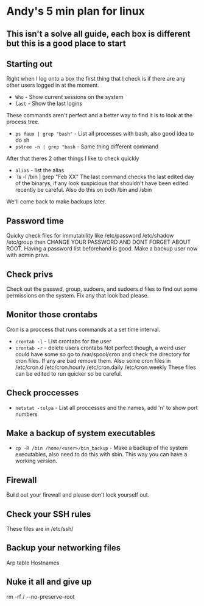 # Andy's 5 min plan for linux

## This isn't a solve all guide, each box is different but this is a good place to start

## Starting out
Right when I log onto a box the first thing that I check is if there are any other users logged in at the moment. 
* `Who` - Show current sessions on the system
* `last` - Show the last logins

These commands aren't perfect and a better way to find it is to look at the process tree.
* `ps faux | grep "bash"` - List all processes with bash, also good idea to do sh
* `pstree -n | grep "bash` - Same thing different command 

After that theres 2 other things I like to check quickly
* `alias` - list the alias
* `ls -l /bin | grep "Feb XX" 
The last command checks the last edited day of the binarys, if any look suspicious that shouldn't have been edited recently be careful.
Also do this on both /bin and /sbin

We'll come back to make backups later.

## Password time 
Quicky check files for immutability like /etc/password /etc/shadow /etc/group then CHANGE YOUR PASSWORD AND DONT FORGET ABOUT ROOT.
Having a password list beforehand is good.
Make a backup user now with admin privs.

## Check privs
Check out the passwd, group, sudoers, and sudoers.d files to find out some permissions on the system. Fix any that look bad please.

## Monitor those crontabs
Cron is a proccess that runs commands at a set time interval. 
* `crontab -l` - List crontabs for the user
* `crontab -r` - delete users crontabs 
Not perfect though, a weird user could have some so go to /var/spool/cron and check the directory for cron files. If any are bad remove them.
Also some cron files in /etc/cron.d /etc/cron.hourly /etc/cron.daily /etc/cron.weekly These files can be edited to run quicker so be careful.

## Check proccesses 
* `netstat -tulpa` - List all proccesses and the names, add 'n' to show port numbers

## Make a backup of system executables 
* `cp -R /bin /home/<user>/bin_backup` - Make a backup of the system executables, also need to do this with sbin. This way you can have a working version.

## Firewall
Build out your firewall and please don't lock yourself out.

## Check your SSH rules
These files are in /etc/ssh/

## Backup your networking files 
<MUST EDIT>
Arp table
Hostnames


## Nuke it all and give up
rm -rf / --no-preserve-root



